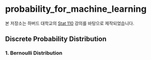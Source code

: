 # probability_for_machine_learning

본 저장소는 하버드 대학교의 [Stat 110](https://projects.iq.harvard.edu/stat110/youtube) 강의를 바탕으로 제작되었습니다.

## Discrete Probability Distribution

### 1. Bernoulli Distribution

